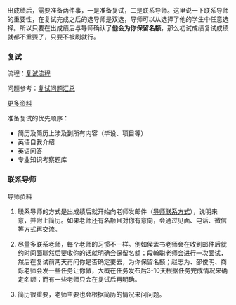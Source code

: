 出成绩后，需要准备两件事，一是准备复试，二是联系导师。这里说一下联系导师的重要性，在复试完成之后的选导师是双选，导师可以从选择了他的学生中任意选择。所以只要在出成绩后与导师确认了**他会为你保留名额**，那么初试成绩复试成绩就都不重要了，只要不被刷就行。

### 复试

流程：[复试流程](doc/2021电子科技大学计算机学院院线及复试.pdf)

问题参考：[复试问题汇总](doc/复试的问题汇总.pdf)

[更多资料](doc/复试复习资料)

准备复试的优先顺序：

* 简历及简历上涉及到所有内容（毕设、项目等）
* 英语自我介绍
* 英语问答
* 专业知识考察题库

### 联系导师

导师资料

1. 联系导师的方式是出成绩后就开始向老师发邮件（[导师联系方式](https://yjsjy.uestc.edu.cn/gmis/jcsjgl/dsfc?yxsh=08&zydm=)），说明来意，并附上简历。如果老师还有名额且对你有意向，会通过见面、电话、微信等方式再交流。
2. 尽量多联系老师，每个老师的习惯不一样。例如侯孟书老师会在收到邮件后就约时间面聊然后要收你的话就明确会保留名额；段翰聪老师会进行一次面试，然后在复试前两天再问你是否确定要去，为你保留名额；赵志为、邵俊明、商烁老师会发一些任务让你做，大概在任务发布后3-10天根据任务完成情况来确定名额；而有一些老师只会在复试后再明确。

3. 简历很重要，老师主要也会根据简历的情况来问问题。
